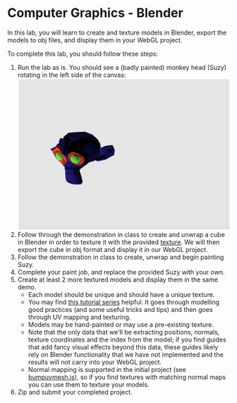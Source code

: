 # Computer Graphics - Blender

In this lab, you will learn to create and texture models in Blender, export the models to obj files, and display them in your WebGL project.

To complete this lab, you should follow these steps:

1. Run the lab as is. You should see a (badly painted) monkey head (Suzy) rotating in the left side of the canvas: ![initial project](./figures/initial.png)
2. Follow through the demonstration in class to create and unwrap a cube in Blender in order to texture it with the provided [texture](./lab/textures/cube-texture.jpg). We will then export the cube in obj format and display it in our WebGL project.
3. Follow the demonstration in class to create, unwrap and begin painting Suzy.
4. Complete your paint job, and replace the provided Suzy with your own.
5. Create at least 2 more textured models and display them in the same demo.
	* Each model should be unique and should have a unique texture.
	* You may find [this tutorial series](https://www.youtube.com/watch?v=yi87Dap_WOc&t=14s) helpful. It goes through modelling good practices (and some useful tricks and tips) and then goes through UV mapping and texturing.
	* Models may be hand-painted or may use a pre-existing texture.
	* Note that the only data that we'll be extracting positions, normals, texture coordinates and the index from the model; if you find guides that add fancy visual effects beyond this data, these guides likely rely on Blender functionality that we have not implemented and the results will not carry into your WebGL project.
	* Normal mapping is supported in the initial project (see [bumpuvmesh.js](./lab/mesh/bumpuvmesh.js)), so if you find textures with matching normal maps you can use them to texture your models.
6. Zip and submit your completed project.
